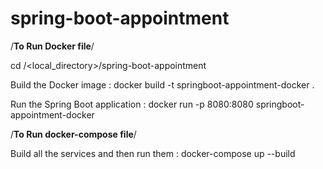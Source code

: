 # spring-boot-appointment

/**To Run Docker file**/

cd /<local_directory>/spring-boot-appointment

Build the Docker image : docker build -t springboot-appointment-docker .

Run the Spring Boot application : docker run -p 8080:8080 springboot-appointment-docker

/**To Run docker-compose file**/

Build all the services and then run them : docker-compose up --build

